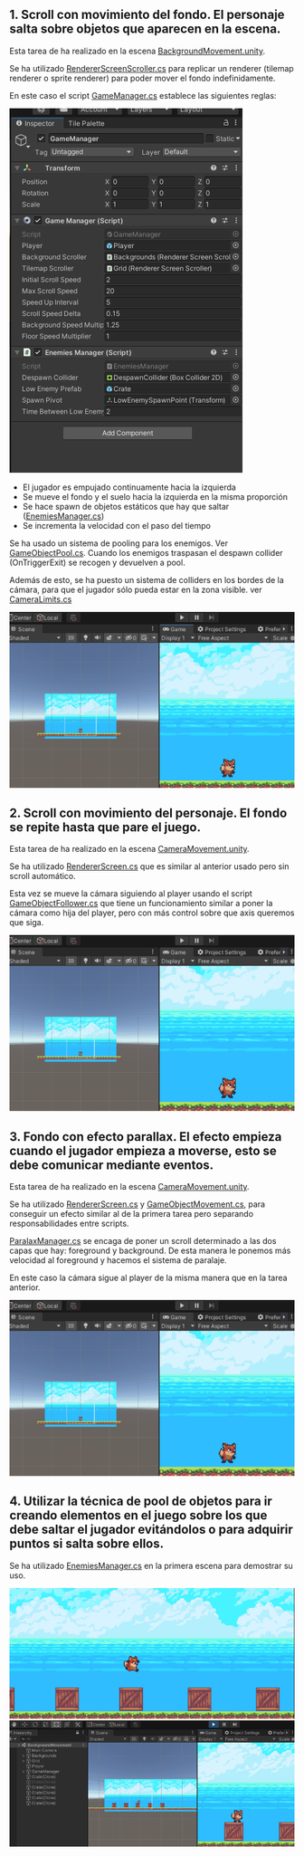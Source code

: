 
## 1. Scroll con movimiento del fondo. El personaje salta sobre objetos que aparecen en la escena.

Esta tarea de ha realizado en la escena [BackgroundMovement.unity](Assets/Scenes/BackgroundMovement.unity).

Se ha utilizado [RendererScreenScroller.cs](Assets/Scripts/BackgroundMovement/RendererScreenScroller.cs) para replicar un renderer (tilemap renderer o sprite renderer) para poder mover el fondo indefinidamente.

En este caso el script [GameManager.cs](Assets/Scripts/BackgroundMovement/GameManager.cs) establece las siguientes reglas:

![](img/gamemanager.PNG)

- El jugador es empujado continuamente hacia la izquierda 
- Se mueve el fondo y el suelo hacia la izquierda en la misma proporción
- Se hace spawn de objetos estáticos que hay que saltar ([EnemiesManager.cs](Assets/Scripts/BackgroundMovement/EnemiesManager.cs))
- Se incrementa la velocidad con el paso del tiempo 

Se ha usado un sistema de pooling para los enemigos. Ver [GameObjectPool.cs](Assets/Scripts/BackgroundMovement/GameObjectPool.cs). Cuando los enemigos traspasan el despawn collider (OnTriggerExit) se recogen y devuelven a pool.

Además de esto, se ha puesto un sistema de colliders en los bordes de la cámara, para que el jugador sólo pueda estar en la zona visible. ver [CameraLimits.cs](Assets/Scripts/CameraLimits.cs)

![](img/backgroundMovement.gif)

## 2. Scroll con movimiento del personaje. El fondo se repite hasta que pare el juego.

Esta tarea de ha realizado en la escena [CameraMovement.unity](Assets/Scenes/CameraMovement.unity).

Se ha utilizado [RendererScreen.cs](Assets/Scripts/CameraMovementScene/RendererScreen.cs) que es similar al anterior usado pero sin scroll automático.

Esta vez se mueve la cámara siguiendo al player usando el script [GameObjectFollower.cs](Assets/Scripts/CameraMovementScene/GameObjectFollower.cs) que tiene un funcionamiento similar a poner la cámara como hija del player, pero con más control sobre que axis queremos que siga.

![](img/cameraMovement.gif)

## 3. Fondo con efecto parallax. El efecto empieza cuando el jugador empieza a moverse, esto se debe comunicar mediante eventos.

Esta tarea de ha realizado en la escena [CameraMovement.unity](Assets/Scenes/CameraMovement.unity).

Se ha utilizado [RendererScreen.cs](Assets/Scripts/CameraMovementScene/RendererScreen.cs) y [GameObjectMovement.cs](Assets/Scripts/ParalaxMovementScene/GameObjectMovement.cs), para conseguir un efecto similar al de la primera tarea pero separando responsabilidades entre scripts.

[ParalaxManager.cs](Assets/Scripts/ParalaxMovementScene/ParalaxManager.cs) se encaga de poner un scroll determinado a las dos capas que hay: foreground y background. De esta manera le ponemos más velocidad al foreground y hacemos el sistema de paralaje. 

En este caso la cámara sigue al player de la misma manera que en la tarea anterior.

![](img/paralaxMovement.gif)

## 4. Utilizar la técnica de pool de objetos para ir creando elementos en el juego sobre los que debe saltar el jugador evitándolos o para adquirir puntos si salta sobre ellos.

Se ha utilizado [EnemiesManager.cs](Assets/Scripts/BackgroundMovement/EnemiesManager.cs) en la primera escena para demostrar su uso.

![](img/play.PNG)
![](img/pooling.gif)